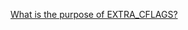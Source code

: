 [What is the purpose of EXTRA_CFLAGS?](https://stackoverflow.com/questions/27862627/what-is-the-purpose-of-extra-cflags)

